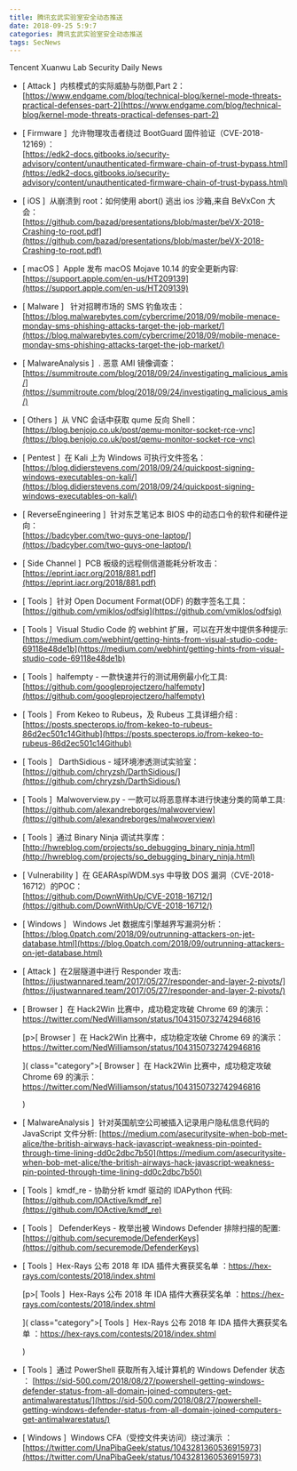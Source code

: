```yaml
---
title: 腾讯玄武实验室安全动态推送
date: 2018-09-25 5:9:7
categories: 腾讯玄武实验室安全动态推送
tags: SecNews
---
```


Tencent Xuanwu Lab Security Daily News  
* [ Attack ]  内核模式的实际威胁与防御,Part 2：   
[https://www.endgame.com/blog/technical-blog/kernel-mode-threats-practical-defenses-part-2](https://www.endgame.com/blog/technical-blog/kernel-mode-threats-practical-defenses-part-2)  

* [ Firmware ]  允许物理攻击者绕过 BootGuard 固件验证（CVE-2018-12169）：   
[https://edk2-docs.gitbooks.io/security-advisory/content/unauthenticated-firmware-chain-of-trust-bypass.html](https://edk2-docs.gitbooks.io/security-advisory/content/unauthenticated-firmware-chain-of-trust-bypass.html)  

* [ iOS ]  从崩溃到 root：如何使用 abort() 逃出 ios 沙箱,来自 BeVxCon 大会：    
[https://github.com/bazad/presentations/blob/master/beVX-2018-Crashing-to-root.pdf](https://github.com/bazad/presentations/blob/master/beVX-2018-Crashing-to-root.pdf)  

* [ macOS ]  Apple 发布 macOS Mojave 10.14 的安全更新内容:   
[https://support.apple.com/en-us/HT209139](https://support.apple.com/en-us/HT209139)  

* [ Malware ]   针对招聘市场的 SMS 钓鱼攻击：   
[https://blog.malwarebytes.com/cybercrime/2018/09/mobile-menace-monday-sms-phishing-attacks-target-the-job-market/](https://blog.malwarebytes.com/cybercrime/2018/09/mobile-menace-monday-sms-phishing-attacks-target-the-job-market/)  

* [ MalwareAnalysis ]  . 恶意 AMI 镜像调查：   
[https://summitroute.com/blog/2018/09/24/investigating_malicious_amis/](https://summitroute.com/blog/2018/09/24/investigating_malicious_amis/)  

* [ Others ]  从 VNC 会话中获取 qume 反向 Shell：   
[https://blog.benjojo.co.uk/post/qemu-monitor-socket-rce-vnc](https://blog.benjojo.co.uk/post/qemu-monitor-socket-rce-vnc)  

* [ Pentest ]  在 Kali 上为 Windows 可执行文件签名：   
[https://blog.didierstevens.com/2018/09/24/quickpost-signing-windows-executables-on-kali/](https://blog.didierstevens.com/2018/09/24/quickpost-signing-windows-executables-on-kali/)  

* [ ReverseEngineering ]  针对东芝笔记本 BIOS 中的动态口令的软件和硬件逆向：   
[https://badcyber.com/two-guys-one-laptop/](https://badcyber.com/two-guys-one-laptop/)  

* [ Side Channel ]  PCB 板级的远程侧信道能耗分析攻击：   
[https://eprint.iacr.org/2018/881.pdf](https://eprint.iacr.org/2018/881.pdf)  

* [ Tools ]  针对 Open Document Format(ODF) 的数字签名工具：   
[https://github.com/vmiklos/odfsig](https://github.com/vmiklos/odfsig)  

* [ Tools ]  Visual Studio Code 的 webhint 扩展，可以在开发中提供多种提示:   
[https://medium.com/webhint/getting-hints-from-visual-studio-code-69118e48de1b](https://medium.com/webhint/getting-hints-from-visual-studio-code-69118e48de1b)  

* [ Tools ]  halfempty - 一款快速并行的测试用例最小化工具:   
[https://github.com/googleprojectzero/halfempty](https://github.com/googleprojectzero/halfempty)  

* [ Tools ]  From Kekeo to Rubeus，及 Rubeus 工具详细介绍 :   
[https://posts.specterops.io/from-kekeo-to-rubeus-86d2ec501c14Github](https://posts.specterops.io/from-kekeo-to-rubeus-86d2ec501c14Github)  

* [ Tools ]   DarthSidious - 域环境渗透测试实验室：   
[https://github.com/chryzsh/DarthSidious/](https://github.com/chryzsh/DarthSidious/)  

* [ Tools ]  Malwoverview.py - 一款可以将恶意样本进行快速分类的简单工具:   
[https://github.com/alexandreborges/malwoverview](https://github.com/alexandreborges/malwoverview)  

* [ Tools ]  通过 Binary Ninja 调试共享库：   
[http://hwreblog.com/projects/so_debugging_binary_ninja.html](http://hwreblog.com/projects/so_debugging_binary_ninja.html)  

* [ Vulnerability ]  在 GEARAspiWDM.sys 中导致 DOS 漏洞（CVE-2018-16712）的POC：   
[https://github.com/DownWithUp/CVE-2018-16712/](https://github.com/DownWithUp/CVE-2018-16712/)  

* [ Windows ]   Windows Jet 数据库引擎越界写漏洞分析：   
[https://blog.0patch.com/2018/09/outrunning-attackers-on-jet-database.html](https://blog.0patch.com/2018/09/outrunning-attackers-on-jet-database.html)  

* [ Attack ]  在2层隧道中进行 Responder 攻击: 
[https://ijustwannared.team/2017/05/27/responder-and-layer-2-pivots/](https://ijustwannared.team/2017/05/27/responder-and-layer-2-pivots/)  

* [ Browser ]  在 Hack2Win 比赛中，成功稳定攻破 Chrome 69 的演示：https://twitter.com/NedWilliamson/status/1043150732742946816</p>
[p><span class="category">[ Browser ]</span>  在 Hack2Win 比赛中，成功稳定攻破 Chrome 69 的演示：https://twitter.com/NedWilliamson/status/1043150732742946816</p>]( class="category">[ Browser ]</span>  在 Hack2Win 比赛中，成功稳定攻破 Chrome 69 的演示：https://twitter.com/NedWilliamson/status/1043150732742946816</p>)  

* [ MalwareAnalysis ]  针对英国航空公司被插入记录用户隐私信息代码的 JavaScript 文件分析: 
[https://medium.com/asecuritysite-when-bob-met-alice/the-british-airways-hack-javascript-weakness-pin-pointed-through-time-lining-dd0c2dbc7b50](https://medium.com/asecuritysite-when-bob-met-alice/the-british-airways-hack-javascript-weakness-pin-pointed-through-time-lining-dd0c2dbc7b50)  

* [ Tools ]  kmdf_re - 协助分析 kmdf 驱动的 IDAPython 代码: 
[https://github.com/IOActive/kmdf_re](https://github.com/IOActive/kmdf_re)  

* [ Tools ]   DefenderKeys - 枚举出被 Windows Defender 排除扫描的配置: 
[https://github.com/securemode/DefenderKeys](https://github.com/securemode/DefenderKeys)  

* [ Tools ]  Hex-Rays 公布 2018 年 IDA 插件大赛获奖名单 ：https://hex-rays.com/contests/2018/index.shtml</p>
[p><span class="category">[ Tools ]</span>  Hex-Rays 公布 2018 年 IDA 插件大赛获奖名单 ：https://hex-rays.com/contests/2018/index.shtml</p>]( class="category">[ Tools ]</span>  Hex-Rays 公布 2018 年 IDA 插件大赛获奖名单 ：https://hex-rays.com/contests/2018/index.shtml</p>)  

* [ Tools ]  通过 PowerShell 获取所有入域计算机的 Windows Defender 状态 ： 
[https://sid-500.com/2018/08/27/powershell-getting-windows-defender-status-from-all-domain-joined-computers-get-antimalwarestatus/](https://sid-500.com/2018/08/27/powershell-getting-windows-defender-status-from-all-domain-joined-computers-get-antimalwarestatus/)  

* [ Windows ]  Windows CFA（受控文件夹访问）绕过演示 ： 
[https://twitter.com/UnaPibaGeek/status/1043281360536915973](https://twitter.com/UnaPibaGeek/status/1043281360536915973)  

